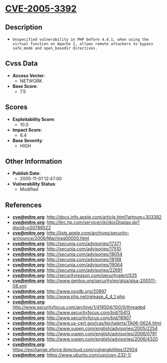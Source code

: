 
# [CVE-2005-3392](http://docs.info.apple.com/article.html?artnum=303382)

## Description

- `Unspecified vulnerability in PHP before 4.4.1, when using the virtual function on Apache 2, allows remote attackers to bypass safe_mode and open_basedir directives.`

## Cvss Data

- **Access Vector**:
  - NETWORK
- **Base Score**:
  - 7.5

## Scores

- **Exploitability Score**:
  - 10.0
- **Impact Score**:
  - 6.4
- **Base Severity**:
  - HIGH

## Other Information

- **Publish Date**:
  - 2005-11-01 12:47:00
- **Vulnerability Status**:
  - Modified

## References

- **cve@mitre.org**: http://docs.info.apple.com/article.html?artnum=303382
- **cve@mitre.org**: http://itrc.hp.com/service/cki/docDisplay.do?docId=c00786522
- **cve@mitre.org**: http://lists.apple.com/archives/security-announce/2006/Mar/msg00000.html
- **cve@mitre.org**: http://secunia.com/advisories/17371
- **cve@mitre.org**: http://secunia.com/advisories/17510
- **cve@mitre.org**: http://secunia.com/advisories/18054
- **cve@mitre.org**: http://secunia.com/advisories/18198
- **cve@mitre.org**: http://secunia.com/advisories/19064
- **cve@mitre.org**: http://secunia.com/advisories/22691
- **cve@mitre.org**: http://securityreason.com/securityalert/525
- **cve@mitre.org**: http://www.gentoo.org/security/en/glsa/glsa-200511-08.xml
- **cve@mitre.org**: http://www.osvdb.org/20897
- **cve@mitre.org**: http://www.php.net/release_4_4_1.php
- **cve@mitre.org**: http://www.securityfocus.com/archive/1/419504/100/0/threaded
- **cve@mitre.org**: http://www.securityfocus.com/bid/15413
- **cve@mitre.org**: http://www.securityfocus.com/bid/16907
- **cve@mitre.org**: http://www.us-cert.gov/cas/techalerts/TA06-062A.html
- **cve@mitre.org**: http://www.vupen.com/english/advisories/2005/2254
- **cve@mitre.org**: http://www.vupen.com/english/advisories/2006/0791
- **cve@mitre.org**: http://www.vupen.com/english/advisories/2006/4320
- **cve@mitre.org**: https://exchange.xforce.ibmcloud.com/vulnerabilities/22924
- **cve@mitre.org**: https://www.ubuntu.com/usn/usn-232-1/
